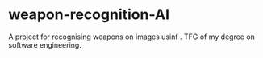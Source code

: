 # weapon-recognition-AI
A project for recognising weapons on images usinf . TFG of my degree on software engineering.
